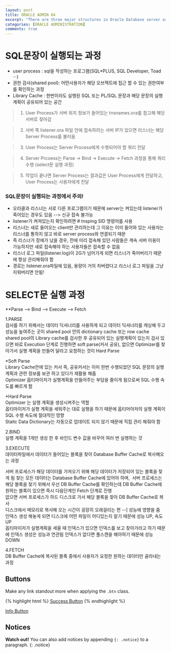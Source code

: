 ```yaml
---
layout: post
title: ORACLE ADMIN 04
excerpt: "There are three major structures in Oracle Database server architecture: memory structures, process structures, and storage structures."
categories: [ORACLE ADMINISTRATION]
comments: true
---
```



# SQL문장이 실행되는 과정
* user process : sql을 작성하는 프로그램(SQL*PLUS, SQL Developer, Toad ···)  
* 권한 검사(shared pool): 어떤사용자가 해당 오브젝트에 접근 할 수 있는 권한여부를 확인하는 과정  
* Library Cache : 한번이라도 실행된 SQL 또는 PL/SQL 문장과 해당 문장의 실행계획이 공유되어 있는 공간    

> 1. User Process가 서버 위치 정보가 들어있는 tnsnames.ora를 참고해 해당 서버로 찾아감  

> 2. 서버 쪽 listener.ora 파일 안에 접속하려는 서버 IP가 있으면 리스너는 해당 Server Process를 불러옴  
 
> 3. User Process는 Server Process에게 수행되어야 할 쿼리 전달  

> 4. Server Prcoess는 Parse -> Bind -> Execute -> Fetch 과정을 통해 쿼리 수행 (select문 실행 과정)  

> 5. 작업이 끝나면 Server Process는 결과값은 User Process에게 전달하고, User Process는 사용자에게 전달  

### SQL문장이 실행되는 과정에서 주의!

* 오라클과 리스너는 서로 다른 프로그램이기 때문에 server는 켜있는데 listener가 죽어있는 경우도 있음 --> 신규 접속 불가능    
* listener가 켜져있는지 확인하려면 # tnsping SID 명령어를 사용  
* 리스너는 새로 들어오는 client만 관리하는데 그 이유는 이미 들어와 있는 사용자는 리스너를 통하지 않고 바로 server process와 연결되기 때문  
* 즉 리스너가 장애가 났을 경우, 전에 미리 접속해 있던 사람들은 계속 서버 이용이 가능하지만 새로 접속해야 하는 사용자들은 접속할 수 없음  
* 리스너 로그 파일(listener.log)이 2G가 넘어가게 되면 리스너가 죽어버리기 때문에 항상 관리해줘야 함  
* 경로는 listener.ora파일에 있음, 용량이 거의 차버렸다고 리스너 로그 파일을 그냥 지워버리면 안됨!  

# SELECT문 실행 과정  
 **Parse --> Bind -->  Execute --> Fetch      

1.PARSE      
  검사를 하기 위해서는 데이터 딕셔너리를 사용하게 되고 데이터 딕셔너리를 캐싱해 두고 성능을 높여주는 곳이 shared pool 안의 dictionary cache 또는 row cache    
  shared pool의 Library cache를 검사한 후 공유되어 있는 실행계획이 있는지 검사 있으면 바로 Execution 단계로 진행하면 soft parse(커서 공유), 없으면 Optimizer를 찾아가서 실행 계획을 만들어 달라고 요청하는 것이 Hard Parse  
  
  *Soft Parse    
  Library Cache안에 있는 커서 즉, 공유커서는 이미 한번 수행되었던 SQL 문장의 실행계획과 관련 정보를 보관 하고 있다가 재활용 해줌  
  Optimizer 옵티마이저가 실행계획을 만들어주는 부담을 줄이게 됨으로써 SQL 수행 속도를 빠르게 함  
  
  *Hard Parse  
  Optimizer 는 실행 계획을 생성시켜주는 역할  
  옵티마이저가 실행 계획을 세워주는 대로 실행을 하기 때문에 옵티머아저의 실행 계획이 SQL 수행 속도에 절대적인 영향  
  Staitc Data Dictionary는 자동으로 업데이트 되지 않기 때문에 직접 관리 해줘야 함    
  
2.BIND  
  실행 계획을 1개만 생성 한 후 바인드 변수 값을 바꾸어 여러 번 실행하는 것  
  
3.EXECUTE  
  데이터파일에서 데이터가 들어있는 블록을 찾아 Database Buffer Cache로 복사해오는 과정  
    
  서버 프로세스가 해당 데이터를 가져오기 위해 해당 데이터가 저장되어 있는 블록을 찾게 됨
  찾는 모든 데이터는 Database Buffer Cache에 있어야 하며,  서버 프로세스는 해당 블록을 찾기 위해서 우선 DB Buffer Cache를 확인하는데 DB Buffer Cache에 원하는 블록이 
  있으면 즉시 다음단계인 Fetch 단계로 진행    
  없으면 서버 프로세스가 하드 디스크로 가서 해당 블록을 찾아 DB Buffer Cache로 복사    
  디스크에서 메모리로 복사해 오는 시간이 굉장히 오래걸리는 편 --] 성능에 영향을 줌      
  인덱스 생성 해놓게 되면 디스크에 어떤 파일이 어디있는지 알기 때문에 성능 UP, 속도 UP    
  옵티마이저가 실행계획을 세울 때 인덱스가 있으면 인덱스를 보고 찾아가라고 하기 때문에 인덱스 생성은 성능과 연관됨 인덱스가 없다면 풀스캔을 해야하기 때문에 성능 DOWN  

4.FETCH  
   DB Buffer Cache에 복사된 블록 중에서 사용자가 요청한 원하는 데이터만 골라내는 과정  
   
   
  
  


 
 

## Buttons

Make any link standout more when applying the `.btn` class.

{% highlight html %}
<a href="#" class="btn btn-success">Success Button</a>
{% endhighlight %}

<div markdown="0"><a href="#" class="btn btn-info">Info Button</a></div>

## Notices

**Watch out!** You can also add notices by appending `{: .notice}` to a paragraph.
{: .notice}
